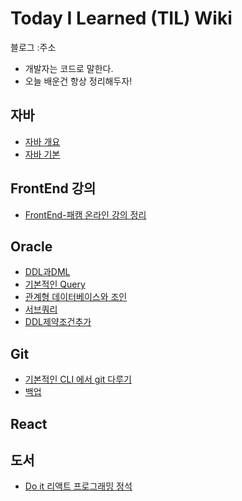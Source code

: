 # Today I Learned (TIL) Wiki

블로그  :주소

- 개발자는 코드로 말한다.
- 오늘 배운건 항상 정리해두자!



## 자바

- [자바 개요](https://github.com/HongyeongJu/TIL/blob/master/Java/%EC%9E%90%EB%B0%94%EA%B0%9C%EC%9A%94.md)
- [자바 기본](https://github.com/HongyeongJu/TIL/blob/master/Java/1.%EC%9E%90%EB%B0%94%EA%B8%B0%EB%B3%B8.md)



## FrontEnd 강의

- [FrontEnd-패캠 온라인 강의 정리](https://github.com/HongyeongJu/TIL/tree/master/FrontEnd)



## Oracle

- [DDL과DML](https://github.com/HongyeongJu/TIL/blob/master/Oracle/DDLDML.md)
- [기본적인 Query](https://github.com/HongyeongJu/TIL/blob/master/Oracle/Query1.md)
- [관계형 데이터베이스와 조인](https://github.com/HongyeongJu/TIL/blob/master/Oracle/Query2.md)
- [서브쿼리](https://github.com/HongyeongJu/TIL/blob/master/Oracle/Query3.md)
- [DDL제약조건추가](https://github.com/HongyeongJu/TIL/blob/master/Oracle/DDL%20%EC%A0%9C%EC%95%BD%EC%A1%B0%EA%B1%B4%20%EC%B6%94%EA%B0%80.md)



## Git

- [기본적인 CLI 에서 git 다루기](https://github.com/HongyeongJu/TIL/blob/master/Git/CLI%EC%B0%BD%EC%97%90%EC%84%9C%20git%20%EC%82%AC%EC%9A%A9%EB%B2%95%20%EB%8B%A4%EB%A4%84%EB%B3%B4%EA%B8%B0.md)
- [백업](https://github.com/HongyeongJu/TIL/blob/master/Git/git%20%EB%B0%B1%EC%97%85%EB%8B%A4%EB%A4%84%EB%B3%B4%EA%B8%B0.md)





## React



## 도서

- [Do it 리액트 프로그래밍 정석](https://github.com/HongyeongJu/TIL/blob/master/%EB%8F%84%EC%84%9C/DoIt%EB%A6%AC%EC%97%91%ED%8A%B8%ED%94%84%EB%A1%9C%EA%B7%B8%EB%9E%98%EB%B0%8D/README.md)

